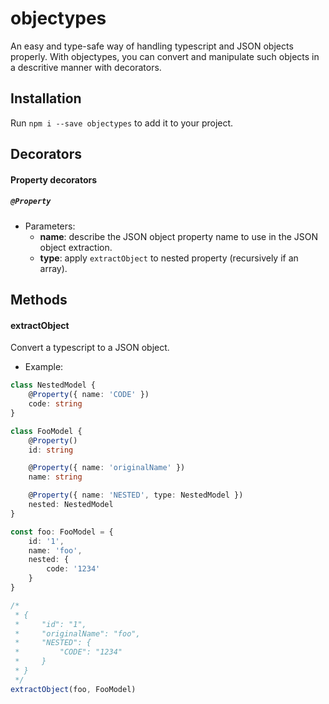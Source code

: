 # objectypes

An easy and type-safe way of handling typescript and JSON objects properly. With objectypes, you can convert and manipulate such objects in a descritive manner with decorators.

## Installation

Run `npm i --save objectypes` to add it to your project.

## Decorators

#### Property decorators

##### `@Property`
- Parameters:
    - **name**: describe the JSON object property name to use in the JSON object extraction.
    - **type**: apply `extractObject` to nested property (recursively if an array).

## Methods

#### extractObject

Convert a typescript to a JSON object.

- Example:

```typescript
class NestedModel {
    @Property({ name: 'CODE' })
    code: string
}

class FooModel {
    @Property()
    id: string

    @Property({ name: 'originalName' })
    name: string

    @Property({ name: 'NESTED', type: NestedModel })
    nested: NestedModel
}

const foo: FooModel = {
    id: '1',
    name: 'foo',
    nested: {
        code: '1234'
    }
}

/*
 * {
 *     "id": "1",
 *     "originalName": "foo",
 *     "NESTED": {
 *         "CODE": "1234"
 *     }
 * }
 */
extractObject(foo, FooModel)
```
